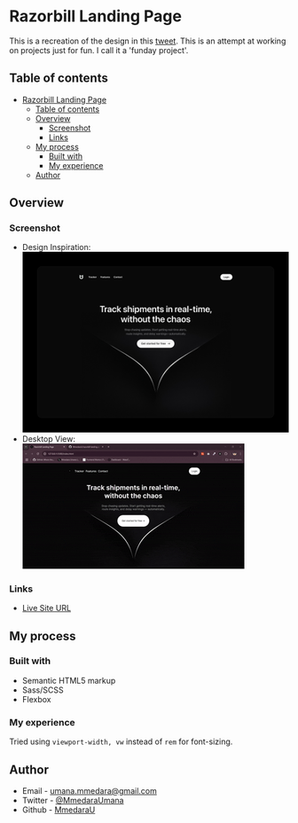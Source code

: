 # Razorbill Landing Page

This is a recreation of the design in this [tweet](https://x.com/Kanishk3D/status/1913912155277262874?s=19). This is an attempt at working on projects just for fun. I call it a 'funday project'.

## Table of contents

- [Razorbill Landing Page](#razorbill-landing-page)
  - [Table of contents](#table-of-contents)
  - [Overview](#overview)
    - [Screenshot](#screenshot)
    - [Links](#links)
  - [My process](#my-process)
    - [Built with](#built-with)
    - [My experience](#my-experience)
  - [Author](#author)


## Overview


### Screenshot

- Design Inspiration: ![Design Inspiration](assets/images/design-inspiration.jpg)
- Desktop View:  ![Desktop View](assets/images/desktop-view.gif)


### Links
- [Live Site URL](https://mmedarau.github.io/razorbill-landing-page/)

## My process

### Built with

- Semantic HTML5 markup
- Sass/SCSS
- Flexbox

### My experience
Tried using `viewport-width, vw` instead of `rem` for font-sizing. 

## Author

- Email - [umana.mmedara@gmail.com](umana.mmedara@gmail.com)
- Twitter - [@MmedaraUmana](https://twitter.com/MmedaraUmana)
- Github - [MmedaraU](https://github.com/MmedaraU)